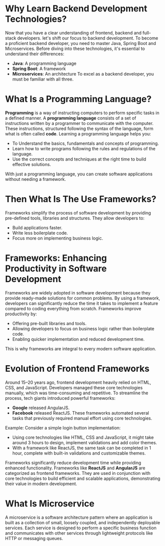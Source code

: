 # Why Learn Backend Development Technologies?
Now that you have a clear understanding of frontend, backend and full-stack developers. let's shift our focus to backend development. To become a proficient backend developer, you need to master Java, Spring Boot and Microservices. Before diving into these technologies, it's essential to understand their differences:
- **Java**: A programming language
- **Spring Boot**: A framework
- **Microservices**: An architecture
To excel as a backend developer, you must be familiar with all three.

# What Is a Programming Language?

**Programming** is a way of instructing computers to perform specific tasks in a defined manner. A **programming language** consists of a set of instructions written by a programmer to communicate with the computer. These instructions, structured following the syntax of the language, form what is often called **code**. Learning a programming language helps you:
- To Understand the basics, fundamentals and concepts of programming.
- Learn how to write programs following the rules and regulations of the language.
- Use the correct concepts and techniques at the right time to build effective solutions.

With just a programming language, you can create software applications without needing a framework.

# Then What Is The Use Frameworks?

Frameworks simplify the process of software development by providing pre-defined tools, libraries and structures. They allow developers to:
- Build applications faster.
- Write less boilerplate code.
- Focus more on implementing business logic.

# Frameworks: Enhancing Productivity in Software Development
Frameworks are widely adopted in software development because they provide ready-made solutions for common problems. By using a framework, developers can significantly reduce the time it takes to implement a feature compared to coding everything from scratch. Frameworks improve productivity by:
- Offering pre-built libraries and tools.
- Allowing developers to focus on business logic rather than boilerplate code.
- Enabling quicker implementation and reduced development time.

This is why frameworks are integral to every modern software application.

# Evolution of Frontend Frameworks
Around 15–20 years ago, frontend development heavily relied on HTML, CSS, and JavaScript. Developers managed these core technologies manually, which was time-consuming and repetitive. To streamline the process, tech giants introduced powerful frameworks:
- **Google** released AngularJS.
- **Facebook** released ReactJS.
These frameworks automated several tasks that previously required manual effort using core technologies.

Example: Consider a simple login button implementation:
- Using core technologies like HTML, CSS and JavaScript, it might take around 3 hours to design, implement validations and add color themes.
- With a framework like ReactJS, the same task can be completed in 1 hour, complete with built-in validations and customizable themes.

Frameworks significantly reduce development time while providing enhanced functionality. Frameworks like **ReactJS** and **AngularJS** are categorized as frontend frameworks. They are used in conjunction with core technologies to build efficient and scalable applications, demonstrating their value in modern development.

# What Is Microservice
A microservice is a software architecture pattern where an application is built as a collection of small, loosely coupled, and independently deployable services. Each service is designed to perform a specific business function and communicates with other services through lightweight protocols like HTTP or messaging queues.


